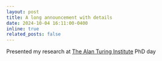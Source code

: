 ```yaml
---
layout: post
title: A long announcement with details
date: 2024-10-04 16:11:00-0400
inline: true
related_posts: false
---
```


Presented my research at [The Alan Turing Institute](https://www.turing.ac.uk/) PhD day